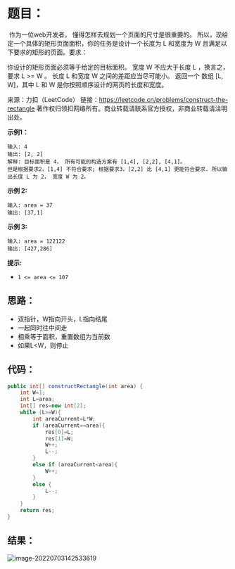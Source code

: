# 题目：

​	作为一位web开发者， 懂得怎样去规划一个页面的尺寸是很重要的。 所以，现给定一个具体的矩形页面面积，你的任务是设计一个长度为 L 和宽度为 W 且满足以下要求的矩形的页面。要求：

你设计的矩形页面必须等于给定的目标面积。
宽度 W 不应大于长度 L ，换言之，要求 L >= W 。
长度 L 和宽度 W 之间的差距应当尽可能小。
返回一个 数组 [L, W]，其中 L 和 W 是你按照顺序设计的网页的长度和宽度。

来源：力扣（LeetCode）
链接：https://leetcode.cn/problems/construct-the-rectangle
著作权归领扣网络所有。商业转载请联系官方授权，非商业转载请注明出处。

<!--more-->

**示例1：**

```
输入: 4
输出: [2, 2]
解释: 目标面积是 4， 所有可能的构造方案有 [1,4], [2,2], [4,1]。
但是根据要求2，[1,4] 不符合要求; 根据要求3，[2,2] 比 [4,1] 更能符合要求. 所以输出长度 L 为 2， 宽度 W 为 2。
```

**示例 2:**

```
输入: area = 37
输出: [37,1]
```

**示例 3:**

```
输入: area = 122122
输出: [427,286]
```

**提示:**

- `1 <= area <= 107`

## 思路：

- 双指针，W指向开头，L指向结尾
- 一起同时往中间走
- 相乘等于面积，重置数组为当前数
- 如果L<W，则停止

## 代码：

```java
public int[] constructRectangle(int area) {
    int W=1;
    int L=area;
    int[] res=new int[2];
    while (L>=W){
        int areaCurrent=L*W;
        if (areaCurrent==area){
            res[0]=L;
            res[1]=W;
            W++;
            L--;
        }
        else if (areaCurrent<area){
            W++;
        }
        else {
            L--;
        }
    }
    return res;
}
```

## 结果：

![image-20220703142533619](https://misteryliu.oss-cn-beijing.aliyuncs.com/imageimage-20220703142533619.png)